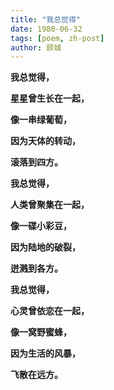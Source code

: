 ```yaml
---
title: "我总觉得"
date: 1980-06-32
tags: [poem, zh-post]
author: 顾城
---
```


**我总觉得，**

**星星曾生长在一起，**

**像一串绿葡萄，**

**因为天体的转动，**

**滚落到四方。**







**我总觉得，**

**人类曾聚集在一起，**

**像一碟小彩豆，**

**因为陆地的破裂，**

**迸溅到各方。**







**我总觉得，**

**心灵曾依恋在一起，**

**像一窝野蜜蜂，**

**因为生活的风暴，**

**飞散在远方。**